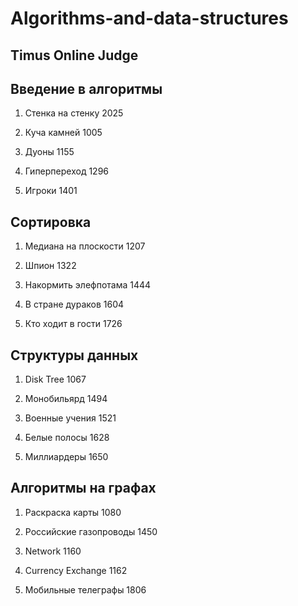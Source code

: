# Algorithms-and-data-structures

## Timus Online Judge

## Введение в алгоритмы

1. Стенка на стенку 2025

2. Куча камней 1005

3. Дуоны 1155

4. Гиперпереход 1296

5. Игроки 1401


## Сортировка 

1. Медиана на плоскости 1207

2. Шпион 1322

3. Накормить элефпотама  1444

4. В стране дураков 1604

5. Кто ходит в гости 1726


## Структуры данных 

1. Disk Tree 1067

2. Монобильярд 1494

3. Военные учения 1521

4. Белые полосы 1628

5. Миллиардеры 1650


## Алгоритмы на графах

1. Раскраска карты 1080

2. Российские газопроводы 1450

3. Network 1160

4. Currency Exchange 1162

5. Мобильные телеграфы 1806
